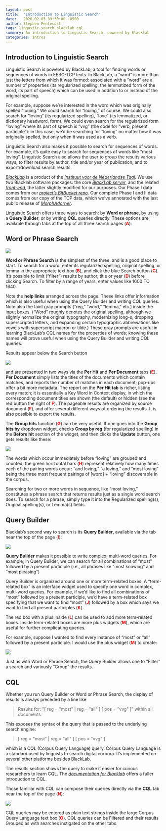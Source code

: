 ```yaml
---
layout: post
title:  "Introduction to Linguistic Search"
date:   2020-02-03 09:30:00 -0500
author: Stephen Pentecost
tags: lingustic-search blacklab cql
summary: An introduction to Lingustic Search, powered by Blacklab
categories: Intros
---
```


## Introduction to Linguistic Search

Linguistic Search is powered by BlackLab, a tool for finding words or
sequences of words in EEBO-TCP texts. In BlackLab, a “word” is more than
just the letters from which it was formed: associated with a “word” are
a number of properties (its regularized spelling, the lemmatized form of
the word, its part of speech) which can be used in addition to or
instead of the original spelling.

For example, suppose we’re interested in the word which was originally
spelled “louing.” We could search for “louing,” of course. We could also
search for “loving” (its regularized spelling), “love” (its lemmatized,
or dictionary headword, form). We could even search for the regularized
form “loving” where its part of speech is “vvg” (the code for “verb,
present participle”): in this case, we’d be searching for “loving” no
matter how it was originally spelled, but only when it was used as a
verb.

Linguistic Search also makes it possible to search for sequences of
words. For example, it’s quite easy to search for sequences of words
like “most loving”. Linguistic Search also allows the user to group the
results various ways, to filter results by author, title and/or year of
publication, and to export/download search results.

[*BlackLab*](http://inl.github.io/BlackLab/) is a product of the
[*Instituut voor de Nederlandse Taal*](https://www.ivdnt.org/). We use
two Blacklab software packages: the core [*BlackLab
server*](https://github.com/INL/BlackLab), and the related
[*front-end*](https://github.com/INL/corpus-frontend), the latter
slightly modified for our purposes. Our Phase I data comes from our
[*project’s BitBucket
repo*](https://bitbucket.org/shcdemo/phase1texts/src/master/). Our
complete Phase I and II data comes from our copy of the TCP data, which
we’ve annotated with the last public release of
[*MorphAdorner*](http://morphadorner.northwestern.edu/morphadorner/).

Linguistic Search offers three ways to search: by **Word or phrase**, by
using a **Query Builder**, or by writing **CQL** queries directly. These
options are available through tabs at the top of all three search pages
(**<span style="color:red">A</span>**):

## Word or Phrase Search

![](/assets/img/intro_to_blacklab/image2.png)

**Word or Phrase Search** is the simplest of the three, and is a good
place to start. To search for a word, enter its regularized spelling,
original spelling, or lemma in the appropriate text box (**<span style="color:red">B</span>**), and
click the blue Search button (**<span style="color:red">C</span>**). It’s possible to limit (“filter”)
results by author, title or year (**<span style="color:red">D</span>**) before clicking Search. To
filter by a range of years, enter values like 1600 TO 1640.

Note the **help links** arranged across the page. These links offer
information which is also useful when using the Query Builder and
writing CQL queries. Note also the faint gray prompts (“reg,” “word,”
“lemma,” etc.) inside the input boxes. (“Word” roughly denotes the
original spelling, although we slightly normalize the original
typography, modernizing long-s, dropping superscripted letters, and
expanding certain typographic abbreviations like vowels with superscript
macron or tilde.) These gray prompts are useful in learning BlackLab’s
CQL names for the properties of words; knowing these names will prove
useful when using the Query Builder and writing CQL queries.

Results appear below the Search button

![](/assets/img/intro_to_blacklab/image3.png)

and are presented in two ways via the **Per Hit** and **Per Document**
tabs (**<span style="color:red">E</span>**). **Per Document** simply lists the titles of the documents
which contain matches, and reports the number of matches in each
document; pop-ups offer a bit more metadata. The report on the **Per Hit
tab** is richer, listing every match; it is essentially a Key Word in
Context display, in which the corresponding document titles are shown
(the default) or hidden (see the red button the right of **<span style="color:red">F</span>**). The
pageable results are organized by source document (**<span style="color:red">F</span>**), and offer
several different ways of ordering the results. It is also possible to
export the results.

The **Group hits** function (**<span style="color:red">G</span>**) can be very useful. If one goes into
the **Group hits by** dropdown widget, checks **Group by reg** (for
regularized spelling) in the **Before hit** section of the widget, and
then clicks the **Update** button, one gets results like these:

![](/assets/img/intro_to_blacklab/image1.png)

The words which occur immediately before “loving” are grouped and
counted; the green horizontal bars (**<span style="color:red">H</span>**) represent relatively how many times
each of the pairing words occur: “and loving,” “a loving,” and “most
loving” being the three most frequent pairings of \[word\] + “loving”
discoverable in the corpus.

Searching for two or more words in sequence, like “most loving,”
constitutes a phrase search that returns results just as a single word
search does. To search for a phrase, simply type it into the Regularized
spelling(s), Original spelling(s), or Lemma(s) fields.

## Query Builder

Blacklab’s second way to search is its **Query Builder**,
available via the tab near the top of the page (**<span style="color:red">I</span>**):

![](/assets/img/intro_to_blacklab/image5.png)

**Query Builder** makes it possible to write complex, multi-word
queries. For example, in Query Builder, we can search for all
combinations of “most” followed by a present participle (i.e., all
phrases like “most knowing” and “most pleasing”)

Query Builder is organized around one or more term-related boxes. A
“term-related box” is an interface widget used to specify one word in
complex, multi-word queries. For example, if we’d like to find all
combinations of “most” followed by a present participle, we’d have a
term-related box specifying that we want to find “most” (**<span style="color:red">J</span>**) followed
by a box which says we want to find all present participles (**<span style="color:red">K</span>**).

The red box with a plus inside (**<span style="color:red">L</span>**) can be used to add more
term-related boxes. Inside term-related boxes are more plus widgets
(**<span style="color:red">M</span>**), which are useful for further complicating queries.

For example, suppose I wanted to find every instance of “most” or “all”
followed by a present participle. I would use the plus widget (**<span style="color:red">M</span>**) to
create:

![](/assets/img/intro_to_blacklab/image4.png)

Just as with Word or Phrase Search, the Query Builder allows one to
“Filter” a search and variously “Group” the results.

## CQL

Whether you run Query Builder or Word or Phrase Search, the display of
results is always preceded by a line like

> Results for: "\[ reg = "most" | reg = "all" \] \[ pos = "vvg" \]" within
all documents

This exposes the syntax of the query that is passed to the underlying
search engine: 

> \[ reg = "most" \| reg = "all" \] \[ pos = "vvg" \] 

which is a
CQL (Corpus Query Language) query. Corpus Query Language is a standard
used by linguists to search digital corpora. It’s implemented on several
other platforms besides BlackLab.

The results section shows the query to make it easier for curious researchers to learn
CQL. The [*documentation for
Blacklab*](http://inl.github.io/BlackLab/corpus-query-language.html#using-cql)
offers a fuller introduction to CQL.

Those familiar with CQL can compose their queries directly via the
**CQL** tab near the top of the page (**<span style="color:red">N</span>**):

![](/assets/img/intro_to_blacklab/image6.png)

CQL queries may be entered as plain text strings inside the large Corpus
Query Language text box (**<span style="color:red">O</span>**). CQL queries can be Filtered and their
results Grouped as with searches instigated on the other tabs.
